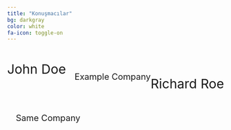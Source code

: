 ```yaml
---
title: "Konuşmacılar"
bg: darkgray
color: white
fa-icon: toggle-on
---
```


<div><div>
<span class="fa-stack subtlecircle" style="font-size:100px; background:rgba(255,166,0,0.1); float:left">
  <i class="fa fa-circle fa-stack-2x text-white"></i>
  <i class="fa fa-user fa-stack-1x text-orange"></i>
</span>
<p style="font-size:30px; float:left">
John Doe
</p>
<br>
<br>
<p style="font-size:20px; float:left; padding-left:20px">
Example Company
</p>
</div>

<span class="fa-stack subtlecircle" style="font-size:100px; background:rgba(255,166,0,0.1); float:left">
  <i class="fa fa-circle fa-stack-2x text-white"></i>
  <i class="fa fa-user fa-stack-1x text-orange"></i>
</span>
<p style="font-size:30px; float:left">
Richard Roe
</p>
<br>
<br>
<p style="font-size:20px; float:left; padding-left:20px">
Same Company
</p>
</div>
